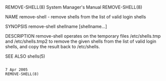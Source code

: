 REMOVE-SHELL(8)                                                                         System Manager's Manual                                                                        REMOVE-SHELL(8)

NAME
       remove-shell - remove shells from the list of valid login shells

SYNOPSIS
       remove-shell shellname [shellname...]

DESCRIPTION
       remove-shell operates on the temporary files /etc/shells.tmp and /etc/shells.tmp2 to remove the given shells from the list of valid login shells, and copy the result back to /etc/shells.

SEE ALSO
       shells(5)

                                                                                              7 Apr 2005                                                                               REMOVE-SHELL(8)
